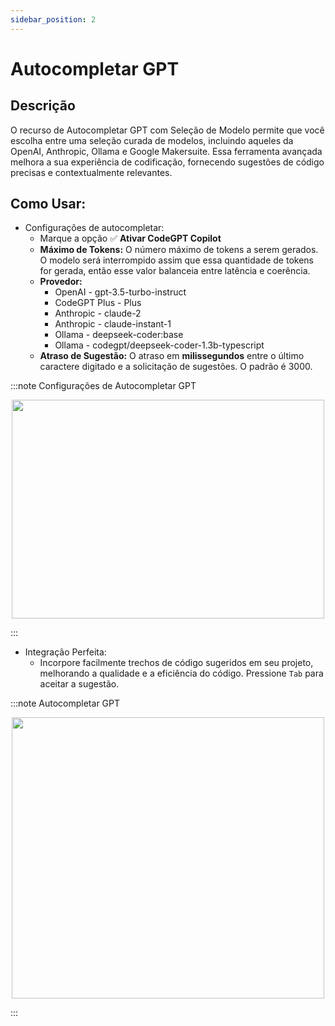 ```yaml
---
sidebar_position: 2
---
```


# Autocompletar GPT

## Descrição
O recurso de Autocompletar GPT com Seleção de Modelo permite que você escolha entre uma seleção curada de modelos, incluindo aqueles da OpenAI, Anthropic, Ollama e Google Makersuite. Essa ferramenta avançada melhora a sua experiência de codificação, fornecendo sugestões de código precisas e contextualmente relevantes.

## Como Usar:
- Configurações de autocompletar:
    - Marque a opção ✅ **Ativar CodeGPT Copilot**
    - **Máximo de Tokens:** O número máximo de tokens a serem gerados. O modelo será interrompido assim que essa quantidade de tokens for gerada, então esse valor balanceia entre latência e coerência.
    - **Provedor:**
        - OpenAI - gpt-3.5-turbo-instruct
        - CodeGPT Plus - Plus
        - Anthropic - claude-2
        - Anthropic - claude-instant-1
        - Ollama - deepseek-coder:base
        - Ollama - codegpt/deepseek-coder-1.3b-typescript
    - **Atraso de Sugestão:** O atraso em **milissegundos** entre o último caractere digitado e a solicitação de sugestões. O padrão é 3000.

:::note Configurações de Autocompletar GPT
<p align="center">
      <img width="500" height="350" src="https://github.com/davila7/code-gpt-docs/assets/37567214/14693326-ee6c-4696-875b-b360188b969d" />
</p>
:::

- Integração Perfeita:
    - Incorpore facilmente trechos de código sugeridos em seu projeto, melhorando a qualidade e a eficiência do código. Pressione `Tab` para aceitar a sugestão.

:::note Autocompletar GPT
<p align="center">
      <img width="500" height="450" src="https://github.com/davila7/code-gpt-docs/assets/37567214/a3f1d2b5-fc0b-4338-926d-287fcb02465c" />
</p>
:::
